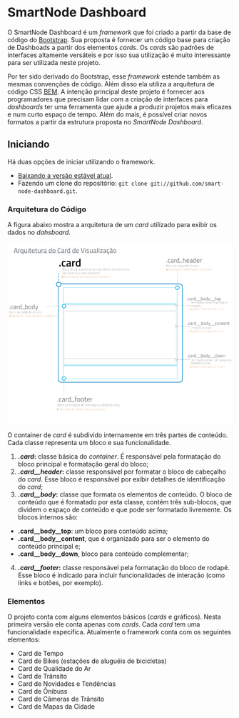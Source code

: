 # SmartNode Dashboard

O SmartNode Dashboard é um *framework* que foi criado a partir da base de código do [Bootstrap](http://getbootstrap.com). Sua proposta é fornecer um código base para criação de Dashboads a partir dos elementos _cards_. Os *cards* são padrões de interfaces altamente versáteis e por isso sua utilização é muito interessante para ser utilizada neste projeto. 

Por ter sido derivado do Bootstrap, esse _framework_ estende também as mesmas convenções de código. Além disso ela utiliza a arquitetura de código CSS [BEM](http://getbem.com/). A intenção principal deste projeto é fornecer aos programadores que precisam lidar com a criação de interfaces para _dashboards_ ter uma ferramenta que ajude a produzir projetos mais eficazes e num curto espaço de tempo. Além do mais, é possível criar novos formatos a partir da estrutura proposta no _SmartNode Dashboard_.

## Iniciando
Há duas opções de iniciar utilizando o framework.
* [Baixando a versão estável atual](https://github.com/smart-node-dashboard/zipball/master).
* Fazendo um clone do repositório: `git clone git://github.com/smart-node-dashboard.git`.

### Arquitetura do Código

A figura abaixo mostra a arquitetura de um _card_ utilizado para exibir os dados no _dahsboard_.

![Arquitetura do Card](https://raw.githubusercontent.com/cesimar/smart-node-dashboard/master/arquitetura-card.jpg)

O container de _card_ é subdivido internamente em três partes de conteúdo. Cada classe representa um bloco e sua funcionalidade.

1. __*.card*:__ classe básica do _container_. É responsável pela formatação do bloco principal e formatação geral do bloco;
2. __*.card__header*:__ classe responsável por formatar o bloco de cabeçalho do _card_. Esse bloco é responsável por exibir detalhes de identificação do _card_;
3. __*.card__body*:__ classe que formata os elementos de conteúdo. O bloco de conteúdo que é formatado por esta classe, contém três sub-blocos, que dividem o espaço de conteúdo e que pode ser formatado livremente. Os blocos internos são:  
* __.card__body__top__: um bloco para conteúdo acima; 
* __.card__body__content__, que é organizado para ser o elemento do conteúdo principal e;
* __.card__body__down__, bloco para conteúdo complementar;  
4. __*.card__footer*:__ classe responsável pela formatação do bloco de rodapé. Esse bloco é indicado para incluir funcionalidades de interação (como links e botões, por exemplo).

### Elementos
O projeto conta com alguns elementos básicos (_cards_ e gráficos). Nesta primeira versão ele conta apenas com _cards_. Cada _card_ tem uma funcionalidade específica. Atualmente o framework conta com os seguintes elementos:

* Card de Tempo
* Card de Bikes (estações de aluguéis de bicicletas)
* Card de Qualidade do Ar
* Card de Trânsito
* Card de Novidades e Tendências
* Card de Ônibuss
* Card de Câmeras de Trânsito
* Card de Mapas da Cidade


